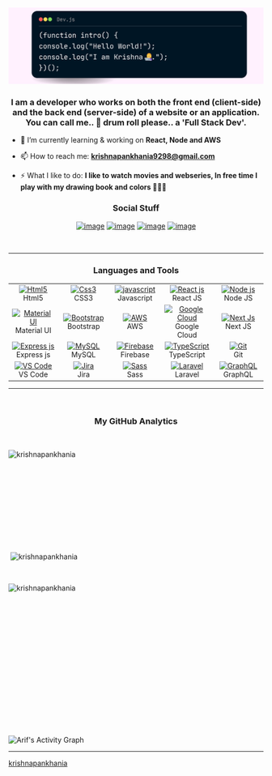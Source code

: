 <img src="https://github.com/krishnapankhania/krishnapankhania/blob/a2760d34cb62d885945314734543eeb237886251/banner.png">

<h3 align="center">I am a developer who works on both the front end (client-side) and the back end (server-side) of a website or an application. You can call me.. 🥁 drum roll please.. a 'Full Stack Dev'.</h3>

- 🌱 I’m currently learning & working on **React, Node and AWS**

- 📫 How to reach me: **krishnapankhania9298@gmail.com**

- ⚡ What I like to do: **I like to watch movies and webseries, In free time I play with my drawing book and colors 👩🏻‍🎨**

<h3 align="center">Social Stuff</h3>
<div align="center">

[![image](https://img.shields.io/badge/LinkedIn-0077B5?style=for-the-badge&logo=linkedin&logoColor=white)](https://www.linkedin.com/in/krishna-pankhania/)
[![image](https://img.shields.io/badge/Instagram-E4405F?style=for-the-badge&logo=instagram&logoColor=white)](https://www.instagram.com/krish_codes_/)
[![image](https://img.shields.io/badge/dev.to-0A0A0A?style=for-the-badge&logo=twitter&logoColor=white)](https://dev.to/krishnapankhania)
[![image](https://img.shields.io/badge/Gmail-D14836?style=for-the-badge&logo=gmail&logoColor=white)](mailto:krishnapankhania9298@gmail.com)

</div>
<br>

---

<h3 align="center">Languages and Tools</h3>

<table align="center">

  <tr>
    <td align="center" width="96">
      <a href="#html5">
        <img src="https://seeklogo.com/images/H/html5-without-wordmark-color-logo-14D252D878-seeklogo.com.png" width="48" height="48" alt="Html5" />
      </a>
      <br>Html5
    </td>
    <td align="center" width="96">
      <a href="#css3">
        <img src="https://upload.wikimedia.org/wikipedia/commons/thumb/6/62/CSS3_logo.svg/48px-CSS3_logo.svg.png" width="48" height="48" alt="Css3" />
      </a>
      <br>CSS3
    </td>
    <td align="center" width="96">
      <a href="#js">
        <img src="https://upload.wikimedia.org/wikipedia/commons/thumb/9/99/Unofficial_JavaScript_logo_2.svg/1024px-Unofficial_JavaScript_logo_2.svg.png" width="48" height="48" alt="javascript" />
      </a>
      <br>Javascript
    </td>
    <td align="center" width="96">
      <a href="#vuejs">
        <img src="https://www.vectorlogo.zone/logos/reactjs/reactjs-icon.svg" width="48" height="48" alt="React js" />
      </a>
      <br>React JS
    </td>
    <td align="center" width="96">
      <a href="#suhailkakar-tech">
        <img src="https://www.vectorlogo.zone/logos/nodejs/nodejs-icon.svg" width="48" height="48" alt="Node js" />
      </a>
      <br>Node JS
    </td>
  </tr>

  <tr>
    <td align="center" width="96">
      <a href="#materialUI" >
        <img src="https://thelogofinder.com/wp-content/uploads/edd/2021/10/material-ui.svg" width="48" height="48" alt="Material UI" />
      </a>
      <br>Material UI
    </td>
    <td align="center" width="96">
      <a href="#bootstrap">
        <img src="https://cdn.worldvectorlogo.com/logos/bootstrap-4.svg" width="48" height="48" alt="Bootstrap" />
      </a>
      <br>Bootstrap
    </td>
    <td align="center" width="96">
      <a href="#aws">
        <img src="https://www.vectorlogo.zone/logos/amazon_aws/amazon_aws-icon.svg" width="48" height="48" alt="AWS" />
      </a>
      <br>AWS
    </td>
    <td align="center" width="96">
      <a href="#google_cloud" >
        <img src="https://www.vectorlogo.zone/logos/google_cloud/google_cloud-icon.svg" width="48" height="48" alt="Google Cloud" />
      </a>
      <br>Google Cloud
    </td>
    <td align="center" width="96">
        <a href="#nextjs">
            <img src="https://upload.vectorlogo.zone/logos/nextjs/images/60eff509-53dd-4280-92e7-7318fa02e934.svg" width="48"
                height="48" alt="Next Js" />
        </a>
        <br>Next JS
    </td>
  </tr>
  <tr>
    <td align="center" width="96">
      <a href="#expressjs" >
        <img src="https://www.vectorlogo.zone/logos/expressjs/expressjs-icon.svg" width="48" height="48" alt="Express js" />
      </a>
      <br>Express js
    </td>
    <td align="center" width="96">
        <a href="#mySQL">
            <img src="https://www.logo.wine/a/logo/MySQL/MySQL-Logo.wine.svg" width="48" height="48" alt="MySQL" />
        </a>
        <br>MySQL
    </td>
    <td align="center" width="96">
        <a href="#firebase">
            <img src="https://www.vectorlogo.zone/logos/firebase/firebase-icon.svg" width="48" height="48"
                alt="Firebase" />
        </a>
        <br>Firebase
    </td>
    <td align="center" width="96">
      <a href="#ts">
        <img src="https://upload.wikimedia.org/wikipedia/commons/thumb/4/4c/Typescript_logo_2020.svg/1200px-Typescript_logo_2020.svg.png" width="48" height="48" alt="TypeScript" />
      </a>
      <br>TypeScript
    </td>
    <td align="center" width="96">
      <a href="#git" >
        <img src="https://upload.wikimedia.org/wikipedia/commons/thumb/3/3f/Git_icon.svg/1200px-Git_icon.svg.png" width="48" height="48" alt="Git" />
      </a>
      <br>Git
    </td>
  </tr>
  <tr>
    <td align="center" width="96">
        <a href="#visualstudio_code">
            <img src="https://www.vectorlogo.zone/logos/visualstudio_code/visualstudio_code-icon.svg" width="48" height="48" alt="VS Code" />
        </a>
        <br>VS Code
    </td>
    <td align="center" width="96">
      <a href="#atlassian_jira">
        <img src="https://www.vectorlogo.zone/logos/atlassian_jira/atlassian_jira-icon.svg" width="48" height="48" alt="Jira" />
      </a>
      <br>Jira
    </td>
    <td align="center" width="96">
      <a href="#sass" >
        <img src="https://www.vectorlogo.zone/logos/sass-lang/sass-lang-icon.svg" width="48" height="48" alt="Sass" />
      </a>
      <br>Sass
    </td>
    <td align="center" width="96">
      <a href="#laravel">
        <img src="https://cdn.worldvectorlogo.com/logos/laravel-2.svg" width="48" height="48" alt="Laravel" />
      </a>
      <br>Laravel
    </td>
    <td align="center" width="96">
      <a href="#graphql">
        <img src="https://www.vectorlogo.zone/logos/graphql/graphql-icon.svg" width="48" height="48" alt="GraphQL" />
      </a>
      <br>GraphQL
    </td>
  </tr>
</table>

---
<br>
<h3 align="center">My GitHub Analytics</h3>
<br>

<p><img width="100%" height="200px" align="left" src="https://github-readme-stats.vercel.app/api/top-langs?username=krishnapankhania&show_icons=true&locale=en&layout=compact&theme=radical" alt="krishnapankhania" /></p><br>

<p>&nbsp;<img width="100%" height="250px" align="center" src="https://github-readme-stats.vercel.app/api?username=krishnapankhania&show_icons=true&locale=en&theme=radical" alt="krishnapankhania" /></p><br>

<p><img width="100%" height="300px" align="right" src="https://github-readme-streak-stats.herokuapp.com/?user=krishnapankhania&theme=radical" alt="krishnapankhania" /></p><br>

<p><img width="100%" height="350px" alt="Arif's Activity Graph" src="https://activity-graph.herokuapp.com/graph?username=krishnapankhania&theme=github" /></p>

---

[krishnapankhania](https://github.com/krishnapankhania)
